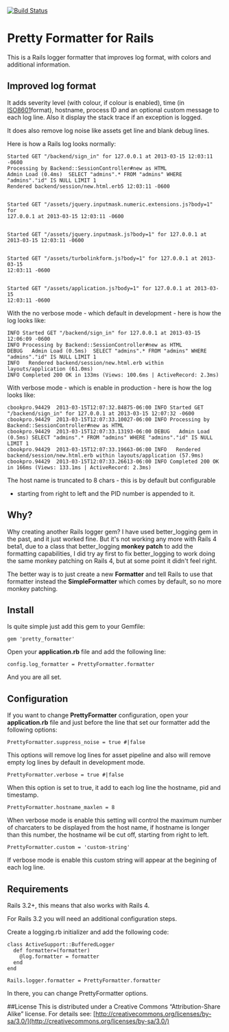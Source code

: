 [![Build Status](https://travis-ci.org/mariochavez/pretty_formatter.png?branch=master)](https://travis-ci.org/mariochavez/pretty_formatter)

# Pretty Formatter for Rails

This is a Rails logger formatter that improves log format, with colors and
additional information.

## Improved log format
It adds severity level (with colour, if colour is enabled), time (in [ISO8601](http://en.wikipedia.org/wiki/ISO_8601)format), hostname, process ID and an optional custom message to each log line. Also it display the stack trace if an exception is logged.

It does also remove log noise like assets get line and blank debug lines.

Here is how a Rails log looks normally:

    Started GET "/backend/sign_in" for 127.0.0.1 at 2013-03-15 12:03:11 -0600
    Processing by Backend::SessionController#new as HTML
    Admin Load (0.4ms)  SELECT "admins".* FROM "admins" WHERE "admins"."id" IS NULL LIMIT 1
    Rendered backend/session/new.html.erb5 12:03:11 -0600


    Started GET "/assets/jquery.inputmask.numeric.extensions.js?body=1" for
    127.0.0.1 at 2013-03-15 12:03:11 -0600


    Started GET "/assets/jquery.inputmask.js?body=1" for 127.0.0.1 at
    2013-03-15 12:03:11 -0600


    Started GET "/assets/turbolinkform.js?body=1" for 127.0.0.1 at 2013-03-15
    12:03:11 -0600


    Started GET "/assets/application.js?body=1" for 127.0.0.1 at 2013-03-15
    12:03:11 -0600

With the no verbose mode - which default in development - here is how the log
looks like:

    INFO Started GET "/backend/sign_in" for 127.0.0.1 at 2013-03-15 12:06:09 -0600
    INFO Processing by Backend::SessionController#new as HTML
    DEBUG   Admin Load (0.5ms)  SELECT "admins".* FROM "admins" WHERE "admins"."id" IS NULL LIMIT 1
    INFO   Rendered backend/session/new.html.erb within layouts/application (61.0ms)
    INFO Completed 200 OK in 133ms (Views: 100.6ms | ActiveRecord: 2.3ms)

With verbose mode - which is enable in production - here is how the log looks
like:

    cbookpro.94429  2013-03-15T12:07:32.84875-06:00 INFO Started GET "/backend/sign_in" for 127.0.0.1 at 2013-03-15 12:07:32 -0600
    cbookpro.94429  2013-03-15T12:07:33.10027-06:00 INFO Processing by Backend::SessionController#new as HTML
    cbookpro.94429  2013-03-15T12:07:33.13193-06:00 DEBUG   Admin Load (0.5ms) SELECT "admins".* FROM "admins" WHERE "admins"."id" IS NULL LIMIT 1
    cbookpro.94429  2013-03-15T12:07:33.19663-06:00 INFO   Rendered backend/session/new.html.erb within layouts/application (57.9ms)
    cbookpro.94429  2013-03-15T12:07:33.26613-06:00 INFO Completed 200 OK in 166ms (Views: 133.1ms | ActiveRecord: 2.3ms)

The host name is truncated to 8 chars - this is by default but configurable
- starting from right to left and the PID number is appended to it.

## Why?
Why creating another Rails logger gem? I have used better_logging gem in the
past, and it just worked fine. But it's not working any more with Rails 4 beta1,
due to a class that better_logging **monkey patch** to add the formatting
capabilities, I did try ay first to fix better_logging to work doing the same
monkey patching on Rails 4, but at some point it didn't feel right.

The better way is to just create a new **Formatter** and tell Rails to use that
formatter instead the **SimpleFormatter** which comes by default, so no more
monkey patching.

## Install
Is quite simple just add this gem to your Gemfile:

    gem 'pretty_formatter'

Open your **application.rb** file and add the following line:

    config.log_formatter = PrettyFormatter.formatter

And you are all set.

## Configuration
If you want to change **PrettyFormatter** configuration, open your
**application.rb** file and just before the line that set our formatter add the
following options:

    PrettyFormatter.suppress_noise = true #|false

This options will remove log lines for asset pipeline and also will remove
empty log lines by default in development mode.

    PrettyFormatter.verbose = true #|false

When this option is set to true, it add to each log line the hostname, pid and
timestamp.

    PrettyFormatter.hostname_maxlen = 8

When verbose mode is enable this setting will control the maximum number of
charcaters to be displayed from the host name, if hostname is longer than this
number, the hostname wil be cut off, starting from right to left.

    PrettyFormatter.custom = 'custom-string'

If verbose mode is enable this custom string will appear at the begining of
each log line.

## Requirements
Rails 3.2+, this means that also works with Rails 4.

For Rails 3.2 you will need an additional configuration steps.

Create a logging.rb initializer and add the following code:

    class ActiveSupport::BufferedLogger
      def formatter=(formatter)
        @log.formatter = formatter
      end
    end

    Rails.logger.formatter = PrettyFormatter.formatter

In there, you can change PrettyFormatter options.

##License
This is distributed under a Creative Commons “Attribution-Share Alike” license.
For details see:
[http://creativecommons.org/licenses/by-sa/3.0/](http://creativecommons.org/licenses/by-sa/3.0/)
